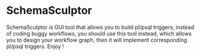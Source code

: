 # SchemaSculptor
SchemaSculptor is GUI tool that allows you to build pl/psql triggers, instead of coding buggy workflows, you should use this tool instead, which allows you to design your workflow graph, then it will implement corresponding pl/psql triggers. Enjoy !
